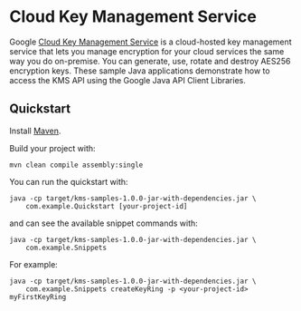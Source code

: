 # Cloud Key Management Service

Google [Cloud Key Management Service](https://cloud.google.com/kms/) is a
cloud-hosted key management service that lets you manage encryption for your
cloud services the same way you do on-premise. You can generate, use, rotate and
destroy AES256 encryption keys. These sample Java applications demonstrate
how to access the KMS API using the Google Java API Client Libraries.

## Quickstart

Install [Maven](http://maven.apache.org/).

Build your project with:

    mvn clean compile assembly:single

You can run the quickstart with:

    java -cp target/kms-samples-1.0.0-jar-with-dependencies.jar \
        com.example.Quickstart [your-project-id]

and can see the available snippet commands with:

    java -cp target/kms-samples-1.0.0-jar-with-dependencies.jar \
        com.example.Snippets

For example:

    java -cp target/kms-samples-1.0.0-jar-with-dependencies.jar \
        com.example.Snippets createKeyRing -p <your-project-id> myFirstKeyRing
